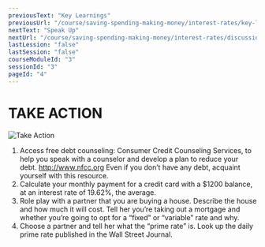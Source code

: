 ```yaml
---
previousText: "Key Learnings"
previousUrl: "/course/saving-spending-making-money/interest-rates/key-learnings"
nextText: "Speak Up"
nextUrl: "/course/saving-spending-making-money/interest-rates/discussion"
lastLession: "false"
lastSession: "false"
courseModuleId: "3"
sessionId: "3"
pageId: "4"
---
```



# TAKE ACTION
![Take Action](/assets/img/take-action.jpg)

1. Access free debt counseling: Consumer Credit Counseling Services, to help  you speak with a counselor and develop a plan to reduce your debt. http://www.nfcc.org  Even if you don’t have any debt, acquaint yourself with this resource.
2. Calculate your monthly payment for a credit card with a $1200 balance, at an interest rate of 19.62%, the average. 
3. Role play with a partner that you are buying a house. Describe the house and how much it will cost. Tell her you’re taking out a mortgage and whether you’re going to opt for a “fixed” or “variable” rate and why. 
4. Choose a partner and tell her what the “prime rate” is. Look up the daily prime rate published in the Wall Street Journal.